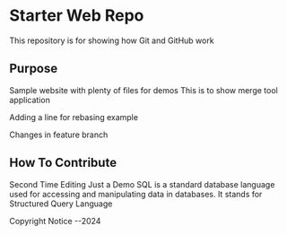 # Starter Web Repo

This repository is for showing how Git and GitHub work

## Purpose

Sample website with plenty of files for demos
This is to show merge tool application 

Adding a line for rebasing example 

Changes in feature branch 

## How To Contribute 


Second Time Editing 
Just a Demo 
SQL is a standard database language used for accessing and manipulating data in databases. It stands for Structured Query Language

Copyright Notice --2024 